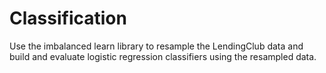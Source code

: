 # Classification
Use the imbalanced learn library to resample the LendingClub data and build and evaluate logistic regression classifiers using the resampled data.
